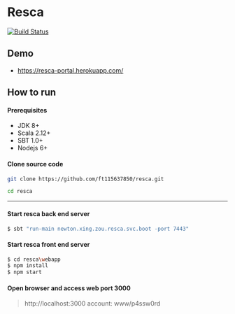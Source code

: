 # Resca
[![Build Status](https://travis-ci.org/ft115637850/resca.svg?branch=master)](https://travis-ci.org/ft115637850/resca)

## Demo
* https://resca-portal.herokuapp.com/

## How to run
#### Prerequisites

* JDK 8+
* Scala 2.12+
* SBT 1.0+
* Nodejs 6+

#### Clone source code
```sh
git clone https://github.com/ft115637850/resca.git

cd resca
```
---

#### Start resca back end server
```sh
$ sbt "run-main newton.xing.zou.resca.svc.boot -port 7443"
```

#### Start resca front end server
```sh
$ cd resca\webapp
$ npm install
$ npm start
```

#### Open browser and access web port 3000
> http://localhost:3000
> account: www/p4ssw0rd
